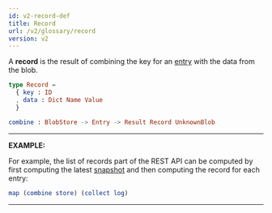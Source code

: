 ```yaml
---
id: v2-record-def
title: Record
url: /v2/glossary/record
version: v2
---
```


A **record** is the result of combining the key for an [entry](/v2/glossary/entry)
with the data from the blob.

```elm
type Record =
  { key : ID
  , data : Dict Name Value
  }
```

```elm
combine : BlobStore -> Entry -> Result Record UnknownBlob
```

***
**EXAMPLE:**

For example, the list of records part of the REST API can be computed by first
computing the latest [snapshot](/v2/glossary/snapshot) and then computing the
record for each entry:

```elm
map (combine store) (collect log)
```
***
